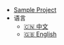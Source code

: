 - [Sample Project](https://codesandbox.io/s/z69myovqzx)
- 语言
  - [:cn: 中文](/)
  - [:uk: English](/en/)
